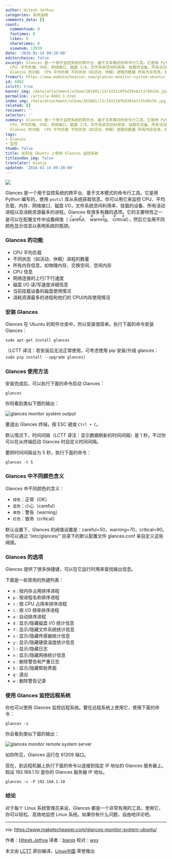 ```yaml
---
author: Hitesh Jethva
categories: 系统运维
comments_data: []
count:
  commentnum: 0
  favtimes: 8
  likes: 0
  sharetimes: 0
  viewnum: 13939
date: '2016-01-14 09:28:00'
editorchoice: false
excerpt: Glances 是一个用于监控系统的跨平台、基于文本模式的命令行工具。它是用 Python 编写的，使用 psutil 库从系统获取信息。你可以用它来监控
  CPU、平均负载、内存、网络接口、磁盘 I/O，文件系统空间利用率、挂载的设备、所有活动进程以及消耗资源最多的进程。Glances 有很多有趣的选项。它的主要特性之一是可以在配置文件中设置阀值（careful（小心）、warning（警告）、critical（致命）），然后它会用不同颜色显示信息以表明系统的瓶颈。
  Glances 的功能  CPU 平均负载 不同状态（如活动、休眠）进程的数量 所有内存信息，如物理内存、
fromurl: https://www.maketecheasier.com/glances-monitor-system-ubuntu/
id: 6882
islctt: true
banner_img: /data/attachment/album/201601/13/143119fbd39x61t3l60x56.jpg
permalink: /article-6882-1.html
index_img: /data/attachment/album/201601/13/143119fbd39x61t3l60x56.jpg.thumb.jpg
related: []
reviewer: ''
selector: ''
summary: Glances 是一个用于监控系统的跨平台、基于文本模式的命令行工具。它是用 Python 编写的，使用 psutil 库从系统获取信息。你可以用它来监控
  CPU、平均负载、内存、网络接口、磁盘 I/O，文件系统空间利用率、挂载的设备、所有活动进程以及消耗资源最多的进程。Glances 有很多有趣的选项。它的主要特性之一是可以在配置文件中设置阀值（careful（小心）、warning（警告）、critical（致命）），然后它会用不同颜色显示信息以表明系统的瓶颈。
  Glances 的功能  CPU 平均负载 不同状态（如活动、休眠）进程的数量 所有内存信息，如物理内存、
tags:
- Glances
- 监控
thumb: false
title: 如何在 Ubuntu 上使用 Glances 监控系统
titleindex_img: false
translator: bianjp
updated: '2016-01-14 09:28:00'
---
```


![](/data/attachment/album/201601/13/143119fbd39x61t3l60x56.jpg)


Glances 是一个用于监控系统的跨平台、基于文本模式的命令行工具。它是用 Python 编写的，使用 `psutil` 库从系统获取信息。你可以用它来监控 CPU、平均负载、内存、网络接口、磁盘 I/O，文件系统空间利用率、挂载的设备、所有活动进程以及消耗资源最多的进程。Glances 有很多有趣的选项。它的主要特性之一是可以在配置文件中设置阀值（<ruby> careful <rp>  （ </rp> <rt>  小心 </rt> <rp>  ） </rp></ruby>、<ruby> warning <rp>  （ </rp> <rt>  警告 </rt> <rp>  ） </rp></ruby>、<ruby> critical <rp>  （ </rp> <rt>  致命 </rt> <rp>  ） </rp></ruby>），然后它会用不同颜色显示信息以表明系统的瓶颈。


### Glances 的功能


* CPU 平均负载
* 不同状态（如活动、休眠）进程的数量
* 所有内存信息，如物理内存、交换空间、空闲内存
* CPU 信息
* 网络连接的上行/下行速度
* 磁盘 I/O 读/写速度详细信息
* 当前挂载设备的磁盘使用情况
* 消耗资源最多的进程和他们的 CPU/内存使用情况


### 安装 Glances


Glances 在 Ubuntu 的软件仓库中，所以安装很简单。执行下面的命令安装 Glances：



```
sudo apt-get install glances

```

（LCTT 译注：若安装后无法正常使用，可考虑使用 pip 安装/升级 glances：`sudo pip install --upgrade glances`）


### Glances 使用方法


安装完成后，可以执行下面的命令启动 Glances：



```
glances

```

你将看到类似下图的输出：


![glances monitor system output](/data/attachment/album/201601/13/143120fip3cjcp3vzbjkpc.png)


要退出 Glances 终端，按 ESC 键或 `Ctrl + C`。


默认情况下，时间间隔（LCTT 译注：显示数据刷新的时间间隔）是 1 秒，不过你可以在从终端启动 Glances 时自定义时间间隔。


要把时间间隔设为 5 秒，执行下面的命令：



```
glances -t 5

```

### Glances 中不同颜色含义


Glances 中不同颜色的含义：


* `绿色`：正常（OK）
* `蓝色`：小心（careful）
* `紫色`：警告（warning）
* `红色`：致命（critical）


默认设置下，Glances 的阀值设置是：careful=50，warning=70，critical=90。你可以通过 “/etc/glances/” 目录下的默认配置文件 glances.conf 来自定义这些阀值。


### Glances 的选项


Glances 提供了很多快捷键，可以在它运行时用来查找输出信息。


下面是一些常用的热键列表：


* `m` : 按内存占用排序进程
* `p` : 按进程名称排序进程
* `c` : 按 CPU 占用率排序进程
* `i` : 按 I/O 频率排序进程
* `a` : 自动排序进程
* `d` : 显示/隐藏磁盘 I/O 统计信息
* `f` : 显示/隐藏文件系统统计信息
* `s` : 显示/隐藏传感器统计信息
* `y` : 显示/隐藏硬盘温度统计信息
* `l` : 显示/隐藏日志
* `n` : 显示/隐藏网络统计信息
* `x` : 删除警告和严重日志
* `h` : 显示/隐藏帮助界面
* `q` : 退出
* `w` : 删除警告记录


### 使用 Glances 监控远程系统


你也可以使用 Glances 监控远程系统。要在远程系统上使用它，使用下面的命令：



```
glances -s

```

你会看到类似下面的输出：


![glances monitor remote system server](/data/attachment/album/201601/13/143120b2sqlw5l88l8wfgg.png)


如你所见，Glances 运行在 61209 端口。


现在，到远程机器上执行下面的命令以连接到指定 IP 地址的 Glances 服务器上。假设 192.168.1.10 是你的 Glances 服务器 IP 地址。



```
glances -c -P 192.168.1.10

```

### 结论


对于每个 Linux 系统管理员来说，Glances 都是一个非常有用的工具。使用它，你可以轻松、高效地监控 Linux 系统。如果你有什么问题，自由地评论吧。




---


via: <https://www.maketecheasier.com/glances-monitor-system-ubuntu/>


作者：[Hitesh Jethva](https://www.maketecheasier.com/author/hiteshjethva/) 译者：[bianjp](https://github.com/bianjp) 校对：[wxy](https://github.com/wxy)


本文由 [LCTT](https://github.com/LCTT/TranslateProject) 原创编译，[Linux中国](https://linux.cn/) 荣誉推出
